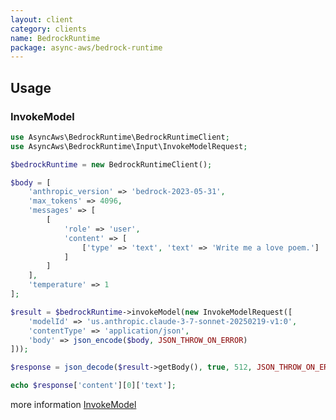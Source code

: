 ```yaml
---
layout: client
category: clients
name: BedrockRuntime
package: async-aws/bedrock-runtime
---
```


## Usage

### InvokeModel

```php
use AsyncAws\BedrockRuntime\BedrockRuntimeClient;
use AsyncAws\BedrockRuntime\Input\InvokeModelRequest;

$bedrockRuntime = new BedrockRuntimeClient();

$body = [
    'anthropic_version' => 'bedrock-2023-05-31',
    'max_tokens' => 4096,
    'messages' => [
        [
            'role' => 'user',
            'content' => [
                ['type' => 'text', 'text' => 'Write me a love poem.']
            ]
        ]
    ],
    'temperature' => 1
];

$result = $bedrockRuntime->invokeModel(new InvokeModelRequest([
    'modelId' => 'us.anthropic.claude-3-7-sonnet-20250219-v1:0',
    'contentType' => 'application/json',
    'body' => json_encode($body, JSON_THROW_ON_ERROR)
]));

$response = json_decode($result->getBody(), true, 512, JSON_THROW_ON_ERROR);

echo $response['content'][0]['text'];

```
more information [InvokeModel](https://docs.aws.amazon.com/bedrock/latest/APIReference/API_runtime_InvokeModel.html)
